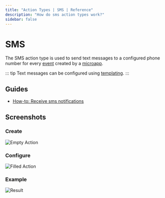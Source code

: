 ```yaml
---
title: "Action Types | SMS | Reference"
description: "How do sms action types work?"
sidebar: false
---
```


# SMS

The SMS action type is used to send text messages to a configured phone number for every [event](/reference/events/) created by a [microapp](/reference/microapps/).

::: tip
Text messages can be configured using [templating](/reference/templating/).
:::

## Guides

* [How-to: Receive sms notifications](/how-to/receive-sms-notifications/)

## Screenshots

### Create

![Empty Action](/images/modals/office-create-action-sms.png)

### Configure

![Filled Action](/images/modals/office-create-action-sms-filled.png)

### Example

![Result](/images/actions/personal-office-coffee-machine-sms.png)
